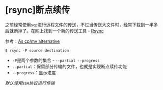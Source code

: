 
# [rsync]断点续传

之前经常使用`scp`进行远程文件的传送，不过当传送大文件时，经常下载到一半多后就断掉了。在网上找到一个新的传送工具 - [Rsync](https://wiki.archlinux.org/index.php/Rsync)

参考：[As cp/mv alternative](https://wiki.archlinux.org/index.php/Rsync)

```
$ rsync -P source destination
```

* `-P`是两个参数的集合 - `--partial --progress`
* `--partial`：保留部分传输的文件，也就是实现断点续传功能
* `--progress`：显示进度

*默认使用`SSH`协议进行传输*